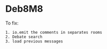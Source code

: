 # Deb8M8

To fix:
```
1. io.emit the comments in separates rooms
2. Debate search
3. load previous messages
```